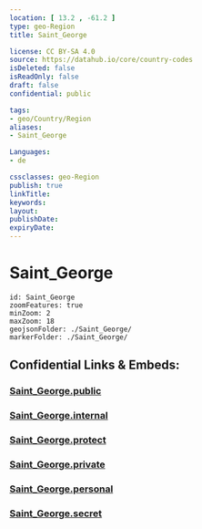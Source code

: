 ```yaml
---
location: [ 13.2 , -61.2 ] 
type: geo-Region
title: Saint_George

license: CC BY-SA 4.0
source: https://datahub.io/core/country-codes
isDeleted: false
isReadOnly: false
draft: false
confidential: public

tags:
- geo/Country/Region
aliases:
- Saint_George

Languages:
- de

cssclasses: geo-Region
publish: true
linkTitle: 
keywords: 
layout: 
publishDate: 
expiryDate: 
---
```


# Saint_George

```leaflet
id: Saint_George
zoomFeatures: true 
minZoom: 2 
maxZoom: 18
geojsonFolder: ./Saint_George/
markerFolder: ./Saint_George/
```


## Confidential Links & Embeds: 

### [Saint_George.public](/_public/\Earth\Continent\America~Caribbean\Saint_Vincent_and_Grenadines\CountiesSaint_George.public.md) 

### [Saint_George.internal](/_internal/\Earth\Continent\America~Caribbean\Saint_Vincent_and_Grenadines\CountiesSaint_George.internal.md) 

### [Saint_George.protect](/_protect/\Earth\Continent\America~Caribbean\Saint_Vincent_and_Grenadines\CountiesSaint_George.protect.md) 

### [Saint_George.private](/_private/\Earth\Continent\America~Caribbean\Saint_Vincent_and_Grenadines\CountiesSaint_George.private.md) 

### [Saint_George.personal](/_personal/\Earth\Continent\America~Caribbean\Saint_Vincent_and_Grenadines\CountiesSaint_George.personal.md) 

### [Saint_George.secret](/_secret/\Earth\Continent\America~Caribbean\Saint_Vincent_and_Grenadines\CountiesSaint_George.secret.md)


